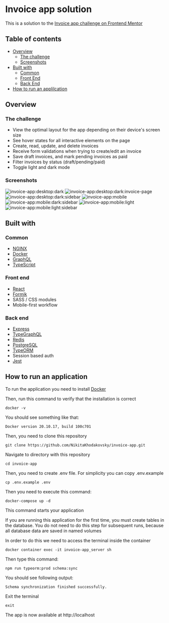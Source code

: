 # Invoice app solution

This is a solution to the [Invoice app challenge on Frontend Mentor](https://www.frontendmentor.io/challenges/invoice-app-i8KaLTQjl)

## Table of contents

-   [Overview](#overview)
    -   [The challenge](#the-challenge)
    -   [Screenshots](#screenshots)
-   [Built with](#built-with)
    -   [Common](#common)
    -   [Front End](#front-end)
    -   [Back End](#back-end)
-   [How to run an applilcation](#how-to-run-an-application)

## Overview

### The challenge

-   View the optimal layout for the app depending on their device's screen size
-   See hover states for all interactive elements on the page
-   Create, read, update, and delete invoices
-   Receive form validations when trying to create/edit an invoice
-   Save draft invoices, and mark pending invoices as paid
-   Filter invoices by status (draft/pending/paid)
-   Toggle light and dark mode

### Screenshots

![invoice-app:desktop:dark](https://user-images.githubusercontent.com/52799295/177012350-57f768c5-8964-44c9-89f6-e4b398c3f1a7.png)
![invoice-app:desktop:dark:invoice-page](https://user-images.githubusercontent.com/52799295/177012294-ac6b80d4-adb3-4c10-8c11-07ba9531e543.png)
![invoice-app:desktop:dark:sidebar](https://user-images.githubusercontent.com/52799295/177012380-30b0190f-f46d-4913-81be-95aab8795abe.png)
![invoice-app:mobile](https://user-images.githubusercontent.com/52799295/177012103-5eb7ef05-b8f0-441e-a347-c23be4d5d4c2.png)
![invoice-app:mobile:dark:sidebar](https://user-images.githubusercontent.com/52799295/177012394-906dedc0-ef4d-4ebf-9634-4c862f781c7e.png)
![invoice-app:mobile:light](https://user-images.githubusercontent.com/52799295/177012399-f85eb588-722d-4b15-9101-acba487cea01.png)
![invoice-app:mobile:light:sidebar](https://user-images.githubusercontent.com/52799295/177012440-ac4f2cdb-f8b4-4355-a480-b8823ecd47bc.png)




## Built with 

### Common

-   [NGINX](https://en.wikipedia.org/wiki/Nginx)
-   [Docker](<https://en.wikipedia.org/wiki/Docker_(software)>)
-   [GraphQL](https://graphql.org)
-   [TypeScript](https://www.typescriptlang.org)

### Front end

-   [React](https://reactjs.org)
-   [Formik](https://formik.org)
-   SASS / CSS modules
-   Mobile-first workflow

### Back end

-   [Express](https://expressjs.com)
-   [TypeGraphQL](https://typegraphql.com)
-   [Redis](https://en.wikipedia.org/wiki/Redis)
-   [PostgreSQL](https://en.wikipedia.org/wiki/PostgreSQL)
-   [TypeORM](https://typeorm.io)
-   Session based auth
-   [Jest](https://jestjs.io)

## How to run an application

To run the application you need to install [Docker](https://docs.docker.com/engine/install)

Then, run this command to verify that the installation is correct

```console
docker -v
```

You should see something like that:

```console
Docker version 20.10.17, build 100c701
```

Then, you need to clone this repository

```console
git clone https://github.com/NikitaKhodakovsky/invoice-app.git
```

Navigate to directory with this repository

```console
cd invoice-app
```

Then, you need to create .env file. For simplicity you can copy .env.example

```console
cp .env.example .env
```

Then you need to execute this command:

```console
docker-compose up -d
```

This command starts your application

If you are running this application for the first time, you must create tables in the database. You do not need to do this step for subsequent runs, because all database data are saved in named volumes

In order to do this we need to access the terminal inside the container

```console
docker container exec -it invoice-app_server sh
```

Then type this command:

```console
npm run typeorm:prod schema:sync
```

You should see following output:

```console
Schema synchronization finished successfully.
```

Exit the terminal

```console
exit
```

The app is now available at http://localhost
